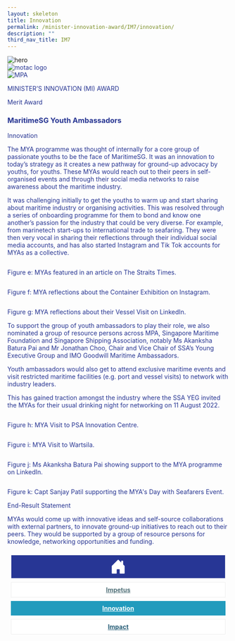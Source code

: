 ```yaml
---
layout: skeleton
title: Innovation
permalink: /minister-innovation-award/IM7/innovation/
description: ""
third_nav_title: IM7
---
```

<style type="text/css">
   .text-pri {
     color: #273592;
   }

   .nav-tabs {
     border-bottom: none !important;
     overflow: hidden !important;
   }

   .nav-link {
     margin: 8px !important;
     border-radius: 0px !important;
     font-weight: 700 !important;
     padding: 0.5rem 2.8rem !important;
   }

   .link-home {
     border: 1px solid #eee !important;
     color: #fff !important;
     background: rgb(39, 54, 149) !important;
     display: flex;
     justify-content: center;
     align-items: center;
   }

   .link-project {
     border: 1px solid #eee !important;
     color: rgb(83, 114, 122) !important;
     background-color: #fff !important;
     display: flex;
     justify-content: center;
     align-items: center;
   }

   .link-project.active {
     border: none !important;
     color: #fff !important;
     background: rgb(41, 115, 144) !important;
   }

   .link-solution {
     border: 1px solid #eee !important;
     color: rgb(69, 148, 145) !important;
     background-color: #fff !important;
     display: flex;
     justify-content: center;
     align-items: center;
   }

   .link-solution.active {
     border: none !important;
     color: #fff !important;
     background: rgb(34, 155, 189) !important;
   }

   .link-impact {
     border: 1px solid #eee !important;
     color: rgb(41, 95, 120) !important;
     background-color: #fff !important;
     display: flex;
     justify-content: center;
     align-items: center;
   }

   .link-impact.active {
     border: none !important;
     color: #fff !important;
     background: rgb(10, 91, 142) !important;
   }
 </style>
<img src="/images/hero.png" class="w-100"  alt="hero"/>
 <div class="container-fluid py-5 card-bg text-pri my-5">
   <div class="row">
     <div class="col-sm-12 pt-4 pb-3 text-center">
       <img src="/images/Logos/MOTAC_header.png" alt="motac logo" class="img-fluid" />
     </div>
   </div>
   <div class="row border border-4 border-info">
     <div class="col-sm-4 py-3 text-center d-flex flex-column align-items-center justify-content-center">
       <img src="/images/Logos/MPA.png" class="img-fluid" alt="MPA" />
     </div>
     <div class="col-sm-8 py-3 text-center bg-primary d-flex justify-content-center flex-column aligin-items-center">
       <p class="mb-1 text-light font-weight-bold raleway-font"> MINISTER’S INNOVATION (MI) AWARD </p>
       <p class="mb-0 distinguished-award">Merit Award</p>
     </div>
   </div>
   <div class="row">
     <div class="col-12 py-3">
       <h3 class="text-center font-weight-bold"> MaritimeSG Youth Ambassadors </h3>
     </div>
     <div class="col-sm-12 text-center py-2 my-2 bg-heading">
       <p class="mb-0 h3 font-weight-bold text-uppercase text-light"> Innovation </p>
     </div>
     <div class="col-sm-12">
       <div class="row py-2">
         <div class="col-sm-8">
           <p> The MYA programme was thought of internally for a core group of passionate youths to be the face of MaritimeSG. It was an innovation to today’s strategy as it creates a new pathway for ground-up advocacy by youths, for youths. These MYAs would reach out to their peers in self-organised events and through their social media networks to raise awareness about the maritime industry. </p>
           <p> It was challenging initially to get the youths to warm up and start sharing about maritime industry or organising activities. This was resolved through a series of onboarding programme for them to bond and know one another’s passion for the industry that could be very diverse. For example, from marinetech start-ups to international trade to seafaring. They were then very vocal in sharing their reflections through their individual social media accounts, and has also started Instagram and Tik Tok accounts for MYAs as a collective. </p>
         </div>
         <div class="col-sm-4">
           <img src="/images/MI/IM7/MYA Straits Time Article.jpg" class="img-fluid border border-primary border-5" alt="" />
           <p class="mb-3 font-weight-light"> Figure e: MYAs featured in an article on The Straits Times. </p>
           <img src="/images/MI/IM7/MYA Sharing on Container Exhibition on Instagram.jpg" class="img-fluid border border-primary border-5" alt="" />
           <p class="mb-3 font-weight-light"> Figure f: MYA reflections about the Container Exhibition on Instagram. </p>
           <img src="/images/MI/IM7/MYA Reflections on Vessel Visit.jpg" class="img-fluid border border-primary border-5" alt="" />
           <p class="mb-3 font-weight-light"> Figure g: MYA reflections about their Vessel Visit on LinkedIn. </p>
         </div>
         <div class="col-sm-8">
           <p> To support the group of youth ambassadors to play their role, we also nominated a group of resource persons across MPA, Singapore Maritime Foundation and Singapore Shipping Association, notably Ms Akanksha Batura Pai and Mr Jonathan Choo, Chair and Vice Chair of SSA’s Young Executive Group and IMO Goodwill Maritime Ambassadors. </p>
           <p> Youth ambassadors would also get to attend exclusive maritime events and visit restricted maritime facilities (e.g. port and vessel visits) to network with industry leaders.    </p>
           <p> This has gained traction amongst the industry where the SSA YEG invited the MYAs for their usual drinking night for networking on 11 August 2022. </p>
         </div>
         <div class="col-sm-4">
           <img src="/images/MI/IM7/MYA Visit to PSA Innovation Centre.jpg" class="img-fluid border border-primary border-5" alt="" />
           <p class="mb-3 font-weight-light"> Figure h: MYA Visit to PSA Innovation Centre. </p>
           <img src="/images/MI/IM7/MYA Visit to Wartsila.jpg" class="img-fluid border border-primary border-5" alt="" />
           <p class="mb-3 font-weight-light"> Figure i: MYA Visit to Wartsila. </p>
           <img src="/images/MI/IM7/Ms Akanksha Batura Pai involvement in MYA Launch.jpg" class="img-fluid border border-primary border-5" alt="" />
           <p class="mb-3 font-weight-light"> Figure j: Ms Akanksha Batura Pai showing support to the MYA programme on LinkedIn. </p>
           <img src="/images/MI/IM7/Capt Sanjay Patil supporting the MYA_s Day with Seafarers Event.jpg" class="img-fluid border border-primary border-5" alt="" />
           <p class="mb-3 font-weight-light"> Figure k: Capt Sanjay Patil supporting the MYA's Day with Seafarers Event. </p>
         </div>
       </div>
     </div>
   </div>
   <div class="row">
     <div class="col-sm-12 text-center py-2 my-2 bg-heading">
       <p class="mb-0 h3 font-weight-bold text-uppercase text-light"> End-Result Statement </p>
     </div>
     <div class="col-sm-12 py-2">
       <p class="mb-0 font-weight-bold text-pri"> MYAs would come up with innovative ideas and self-source collaborations with external partners, to innovate ground-up initiatives to reach out to their peers. They would be supported by a group of resource persons for knowledge, networking opportunities and funding. </p>
     </div>
   </div>
   <nav>
     <div class="nav nav-tabs nav-fill" id="nav-tab" role="tablist">
       <a class="nav-link text-uppercase link-home text-decoration-none" id="nav-home-tab" href="/minister-innovation-award/IM7/home/">
         <svg xmlns="http://www.w3.org/2000/svg" width="36" height="36" fill="currentColor" class="bi bi-house-door-fill" viewBox="0 0 16 16">
           <path d="M6.5 14.5v-3.505c0-.245.25-.495.5-.495h2c.25 0 .5.25.5.5v3.5a.5.5 0 0 0 .5.5h4a.5.5 0 0 0 .5-.5v-7a.5.5 0 0 0-.146-.354L13 5.793V2.5a.5.5 0 0 0-.5-.5h-1a.5.5 0 0 0-.5.5v1.293L8.354 1.146a.5.5 0 0 0-.708 0l-6 6A.5.5 0 0 0 1.5 7.5v7a.5.5 0 0 0 .5.5h4a.5.5 0 0 0 .5-.5Z" />
         </svg>
       </a>
       <a class="nav-link link-project text-decoration-none text-uppercase" id="nav-project-tab" href="/minister-innovation-award/IM7/impetus/"> Impetus </a>
       <a class="nav-link active link-solution text-decoration-nonetext-uppercase" id="nav-solution-tab" href="/minister-innovation-award/IM7/innovation/"> Innovation</a>
       <a class="nav-link link-impact text-decoration-none text-uppercase" id="nav-impact-tab" href="/minister-innovation-award/IM7/impact/"> Impact</a>
     </div>
   </nav>
 </div>